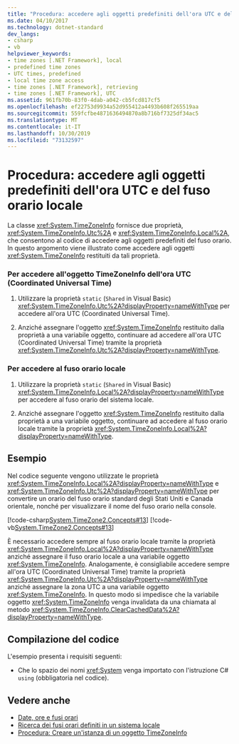 ```yaml
---
title: "Procedura: accedere agli oggetti predefiniti dell'ora UTC e del fuso orario locale"
ms.date: 04/10/2017
ms.technology: dotnet-standard
dev_langs:
- csharp
- vb
helpviewer_keywords:
- time zones [.NET Framework], local
- predefined time zones
- UTC times, predefined
- local time zone access
- time zones [.NET Framework], retrieving
- time zones [.NET Framework], UTC
ms.assetid: 961fb70b-83f0-4dab-a042-cb5fcd817cf5
ms.openlocfilehash: ef22753d9934a52d955412a4493b608f265519aa
ms.sourcegitcommit: 559fcfbe4871636494870a8b716bf7325df34ac5
ms.translationtype: MT
ms.contentlocale: it-IT
ms.lasthandoff: 10/30/2019
ms.locfileid: "73132597"
---
```

# <a name="how-to-access-the-predefined-utc-and-local-time-zone-objects"></a>Procedura: accedere agli oggetti predefiniti dell'ora UTC e del fuso orario locale

La classe <xref:System.TimeZoneInfo> fornisce due proprietà, <xref:System.TimeZoneInfo.Utc%2A> e <xref:System.TimeZoneInfo.Local%2A>, che consentono al codice di accedere agli oggetti predefiniti del fuso orario. In questo argomento viene illustrato come accedere agli oggetti <xref:System.TimeZoneInfo> restituiti da tali proprietà.

### <a name="to-access-the-coordinated-universal-time-utc-timezoneinfo-object"></a>Per accedere all'oggetto TimeZoneInfo dell'ora UTC (Coordinated Universal Time)

1. Utilizzare la proprietà `static` (`Shared` in Visual Basic) <xref:System.TimeZoneInfo.Utc%2A?displayProperty=nameWithType> per accedere all'ora UTC (Coordinated Universal Time).

2. Anziché assegnare l'oggetto <xref:System.TimeZoneInfo> restituito dalla proprietà a una variabile oggetto, continuare ad accedere all'ora UTC (Coordinated Universal Time) tramite la proprietà <xref:System.TimeZoneInfo.Utc%2A?displayProperty=nameWithType>.

### <a name="to-access-the-local-time-zone"></a>Per accedere al fuso orario locale

1. Utilizzare la proprietà `static` (`Shared` in Visual Basic) <xref:System.TimeZoneInfo.Local%2A?displayProperty=nameWithType> per accedere al fuso orario del sistema locale.

2. Anziché assegnare l'oggetto <xref:System.TimeZoneInfo> restituito dalla proprietà a una variabile oggetto, continuare ad accedere al fuso orario locale tramite la proprietà <xref:System.TimeZoneInfo.Local%2A?displayProperty=nameWithType>.

## <a name="example"></a>Esempio

Nel codice seguente vengono utilizzate le proprietà <xref:System.TimeZoneInfo.Local%2A?displayProperty=nameWithType> e <xref:System.TimeZoneInfo.Utc%2A?displayProperty=nameWithType> per convertire un orario del fuso orario standard degli Stati Uniti e Canada orientale, nonché per visualizzare il nome del fuso orario nella console.

[!code-csharp[System.TimeZone2.Concepts#13](../../../samples/snippets/csharp/VS_Snippets_CLR_System/system.TimeZone2.Concepts/CS/TimeZone2Concepts.cs#13)]
[!code-vb[System.TimeZone2.Concepts#13](../../../samples/snippets/visualbasic/VS_Snippets_CLR_System/system.TimeZone2.Concepts/VB/TimeZone2Concepts.vb#13)]

È necessario accedere sempre al fuso orario locale tramite la proprietà <xref:System.TimeZoneInfo.Local%2A?displayProperty=nameWithType> anziché assegnare il fuso orario locale a una variabile oggetto <xref:System.TimeZoneInfo>. Analogamente, è consigliabile accedere sempre all'ora UTC (Coordinated Universal Time) tramite la proprietà <xref:System.TimeZoneInfo.Utc%2A?displayProperty=nameWithType> anziché assegnare la zona UTC a una variabile oggetto <xref:System.TimeZoneInfo>. In questo modo si impedisce che la variabile oggetto <xref:System.TimeZoneInfo> venga invalidata da una chiamata al metodo <xref:System.TimeZoneInfo.ClearCachedData%2A?displayProperty=nameWithType>.

## <a name="compiling-the-code"></a>Compilazione del codice

L'esempio presenta i requisiti seguenti:

- Che lo spazio dei nomi <xref:System> venga importato con l'istruzione C# `using` (obbligatoria nel codice).

## <a name="see-also"></a>Vedere anche

- [Date, ore e fusi orari](../../../docs/standard/datetime/index.md)
- [Ricerca dei fusi orari definiti in un sistema locale](../../../docs/standard/datetime/finding-the-time-zones-on-local-system.md)
- [Procedura: Creare un'istanza di un oggetto TimeZoneInfo](../../../docs/standard/datetime/instantiate-time-zone-info.md)
